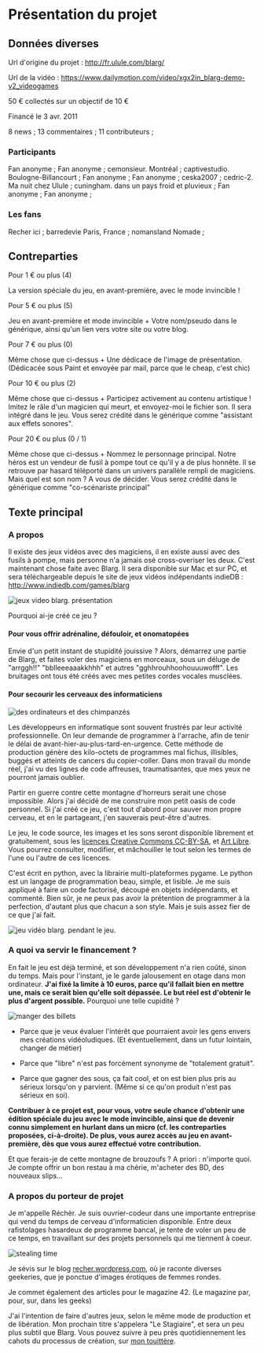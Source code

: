 # Présentation du projet


## Données diverses

Url d'origine du projet : http://fr.ulule.com/blarg/

Url de la vidéo : https://www.dailymotion.com/video/xgx2in_blarg-demo-v2_videogames

50 € collectés sur un objectif de 10 €

Financé le 3 avr. 2011

8 news ;
13 commentaires ;
11 contributeurs ;

### Participants

Fan anonyme ;
Fan anonyme ;
cemonsieur. Montréal ;
captivestudio. Boulogne-Billancourt ;
Fan anonyme ;
Fan anonyme ;
ceska2007 ;
cedric-2. Ma nuit chez Ulule ;
cuningham. dans un pays froid et pluvieux ;
Fan anonyme ;
Fan anonyme ;

### Les fans

Recher ici ;
barredevie Paris, France ;
nomansland Nomade ;

## Contreparties

Pour 1 € ou plus (4)

La version spéciale du jeu, en avant-première, avec le mode invincible !

Pour 5 € ou plus (5)

Jeu en avant-première et mode invincible + Votre nom/pseudo dans le générique, ainsi qu'un lien vers votre site ou votre blog.

Pour 7 € ou plus (0)

Même chose que ci-dessus +
Une dédicace de l'image de présentation. (Dédicacée sous Paint et envoyée par mail, parce que le cheap, c'est chic)

Pour 10 € ou plus (2)

Même chose que ci-dessus +
Participez activement au contenu artistique !
Imitez le râle d'un magicien qui meurt, et envoyez-moi le fichier son. Il sera intégré dans le jeu.
Vous serez crédité dans le générique comme "assistant aux effets sonores".

Pour 20 € ou plus (0 / 1)

Même chose que ci-dessus +
Nommez le personnage principal.
Notre héros est un vendeur de fusil à pompe tout ce qu'il y a de plus honnête. Il se retrouve par hasard téléporté dans un univers parallèle rempli de magiciens. Mais quel est son nom ? A vous de décider.
Vous serez crédité dans le générique comme "co-scénariste principal"


## Texte principal

### A propos

Il existe des jeux vidéos avec des magiciens, il en existe aussi avec des fusils à pompe, mais personne n'a jamais osé cross-overiser les deux. C'est maintenant chose faite avec Blarg. Il sera disponible sur Mac et sur PC, et sera téléchargeable depuis le site de jeux vidéos indépendants indieDB : http://www.indiedb.com/games/blarg

![jeux video blarg. présentation](blarg_presentation.png)

Pourquoi ai-je créé ce jeu ?

#### Pour vous offrir adrénaline, défouloir, et onomatopées

Envie d'un petit instant de stupidité jouissive ? Alors, démarrez une partie de Blarg, et faites voler des magiciens en morceaux, sous un déluge de "arrggh!!" "bblleeeaaakkhhh" et autres "gghhrouhhoohouuuwofff". Les bruitages ont tous été créés avec mes petites cordes vocales musclées.

#### Pour secourir les cerveaux des informaticiens

![des ordinateurs et des chimpanzés](singes.jpg)

Les développeurs en informatique sont souvent frustrés par leur activité professionnelle. On leur demande de programmer à l'arrache, afin de tenir le délai de avant-hier-au-plus-tard-en-urgence. Cette méthode de production génère des kilo-octets de programmes mal fichus, illisibles, buggés et atteints de cancers du copier-coller. Dans mon travail du monde réel, j'ai vu des lignes de code affreuses, traumatisantes, que mes yeux ne pourront jamais oublier.

Partir en guerre contre cette montagne d'horreurs serait une chose impossible. Alors j'ai décidé de me construire mon petit oasis de code personnel. Si j'ai créé ce jeu, c'est tout d'abord pour sauver mon propre cerveau, et en le partageant, j'en sauverais peut-être d'autres.

Le jeu, le code source, les images et les sons seront disponible librement et gratuitement, sous les [licences Creative Commons CC-BY-SA](https://creativecommons.org/licenses/by-sa/2.0/fr/), et [Art Libre](http://artlibre.org/). Vous pourrez consulter, modifier, et mâchouiller le tout selon les termes de l'une ou l'autre de ces licences.

C'est écrit en python, avec la librairie multi-plateformes pygame. Le python est un langage de programmation beau, simple, et lisible. Je me suis appliqué à faire un code factorisé, découpé en objets indépendants, et commenté. Bien sûr, je ne peux pas avoir la prétention de programmer à la perfection, d'autant plus que chacun a son style. Mais je suis assez fier de ce que j'ai fait.

![jeu vidéo blarg. pendant le jeu.](blarg_jeu.png)

### A quoi va servir le financement ?

En fait le jeu est déjà terminé, et son développement n'a rien coûté, sinon du temps. Mais pour l'instant, je le garde jalousement en otage dans mon ordinateur. **J'ai fixé la limite à 10 euros, parce qu'il fallait bien en mettre une, mais ce serait bien qu'elle soit dépassée. Le but réel est d'obtenir le plus d'argent possible.** Pourquoi une telle cupidité ?

![manger des billets](mangeage_billet.jpg)

 - Parce que je veux évaluer l'intérêt que pourraient avoir les gens envers mes créations vidéoludiques. (Et éventuellement, dans un futur lointain, changer de métier)

 - Parce que "libre" n'est pas forcément synonyme de "totalement gratuit".

 - Parce que gagner des sous, ça fait cool, et on est bien plus pris au sérieux lorsqu'on y parvient. (Même si ce qu'on produit n'est pas sérieux en soi).

**Contribuer à ce projet est, pour vous, votre seule chance d'obtenir une édition spéciale du jeu avec le mode invincible, ainsi que de devenir connu simplement en hurlant dans un micro (cf. les contreparties proposées, ci-à-droite). De plus, vous aurez accès au jeu en avant-première, dès que vous aurez effectué votre contribution.**

Et que ferais-je de cette montagne de brouzoufs ? A priori : n'importe quoi. Je compte offrir un bon restau à ma chérie, m'acheter des BD, des nouveaux slips...

### A propos du porteur de projet

Je m'appelle Réchèr. Je suis ouvrier-codeur dans une importante entreprise qui vend du temps de cerveau d'informaticien disponible. Entre deux rafistolages hasardeux de programme bancal, je tente de voler un peu de ce temps, en travaillant sur des projets personnels qui me tiennent à coeur.

![stealing time](voleur_temps.jpg)

Je sévis sur le blog [recher.wordpress.com](recher.wordpress.com), où je raconte diverses geekeries, que je ponctue d'images érotiques de femmes rondes.

Je commet également des articles pour le magazine 42. (Le magazine par, pour, sur, dans les geeks)

J'ai l'intention de faire d'autres jeux, selon le même mode de production et de libération. Mon prochain titre s'appelera "Le Stagiaire", et sera un peu plus subtil que Blarg. Vous pouvez suivre à peu près quotidiennement les cahots du processus de création, sur [mon touittère](https://twitter.com/_Recher_).
